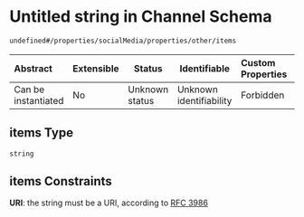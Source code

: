 # Untitled string in Channel Schema

```txt
undefined#/properties/socialMedia/properties/other/items
```




| Abstract            | Extensible | Status         | Identifiable            | Custom Properties | Additional Properties | Access Restrictions | Defined In                                                                 |
| :------------------ | ---------- | -------------- | ----------------------- | :---------------- | --------------------- | ------------------- | -------------------------------------------------------------------------- |
| Can be instantiated | No         | Unknown status | Unknown identifiability | Forbidden         | Allowed               | none                | [channel.schema.json\*](../out/channel.schema.json "open original schema") |

## items Type

`string`

## items Constraints

**URI**: the string must be a URI, according to [RFC 3986](https://tools.ietf.org/html/rfc3986 "check the specification")
